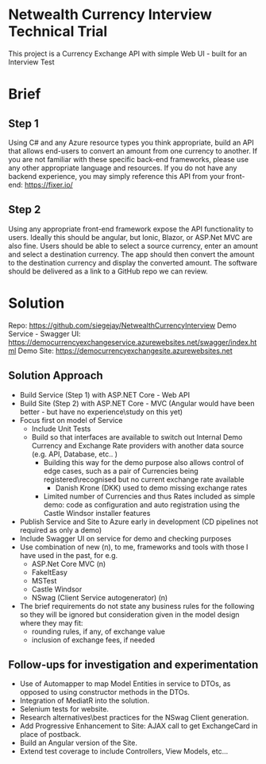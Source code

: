 # Netwealth Currency Interview Technical Trial
This project is a Currency Exchange API with simple Web UI - built for an Interview Test 

# Brief

## Step 1
Using C# and any Azure resource types you think appropriate, build an API that allows end-users to convert an amount from one currency to another. If you are not familiar with these specific back-end frameworks, please use any other appropriate language and resources. If you do not have any backend experience, you may simply reference this API from your front-end:
https://fixer.io/

## Step 2
Using any appropriate front-end framework expose the API functionality to users. Ideally this should be angular, but Ionic, Blazor, or ASP.Net MVC are also fine.
Users should be able to select a source currency, enter an amount and select a destination currency. The app should then convert the amount to the destination currency and display the converted amount.
The software should be delivered as a link to a GitHub repo we can review.


# Solution

Repo: https://github.com/siegejay/NetwealthCurrencyInterview
Demo Service - Swagger UI: https://democurrencyexchangeservice.azurewebsites.net/swagger/index.html
Demo Site: https://democurrencyexchangesite.azurewebsites.net

## Solution Approach

- Build Service (Step 1) with ASP.NET Core - Web API
- Build Site (Step 2) with ASP.NET Core - MVC (Angular would have been better - but have no experience\study on this yet)
- Focus first on model of Service
    - Include Unit Tests
    - Build so that interfaces are available to switch out Internal Demo Currency and Exchange Rate providers with another data source (e.g. API, Database, etc.. )
        - Building this way for the demo purpose also allows control of edge cases, such as a pair of Currencies being registered\recognised but no current exchange rate available
            - Danish Krone (DKK) used to demo missing exchange rates
        - Limited number of Currencies and thus Rates included as simple demo: code as configuration and auto registration using the Castle Windsor installer features
- Publish Service and Site to Azure early in development (CD pipelines not required as only a demo) 
- Include Swagger UI on service for demo and checking purposes
- Use combination of new (n), to me, frameworks and tools with those I have used in the past, for e.g.
    - ASP.Net Core MVC (n)
    - FakeItEasy
    - MSTest
    - Castle Windsor
    - NSwag (Client Service autogenerator) (n)
- The brief requirements do not state any business rules for the following so they will be ignored but consideration given in the model design where they may fit:
    - rounding rules, if any, of exchange value
    - inclusion of exchange fees, if needed


## Follow-ups for investigation and experimentation

- Use of Automapper to map Model Entities in service to DTOs, as opposed to using constructor methods in the DTOs.
- Integration of MediatR into the solution.
- Selenium tests for website. 
- Research alternatives\best practices for the NSwag Client generation. 
- Add Progressive Enhancement to Site: AJAX call to get ExchangeCard in place of postback.
- Build an Angular version of the Site.
- Extend test coverage to include Controllers, View Models, etc...





